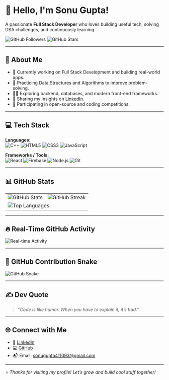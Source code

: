 # 👋 Hello, I'm Sonu Gupta!

A passionate **Full Stack Developer** who loves building useful tech, solving DSA challenges, and continuously learning.  

![GitHub Followers](https://img.shields.io/github/followers/Guptsonu22?label=Followers&style=social)
![GitHub Stars](https://img.shields.io/github/stars/Guptsonu22?affiliations=OWNER%2CCOLLABORATOR&style=social)

---

## 🚀 About Me

- 🔭 Currently working on Full Stack Development and building real-world apps.
- 🌱 Practicing Data Structures and Algorithms to improve problem-solving.
- 👨‍💻 Exploring backend, databases, and modern front-end frameworks.
- 📝 Sharing my insights on [LinkedIn](https://linkedin.com/in/sonu-gupta-443803231).
- 🎯 Participating in open-source and coding competitions.

---

## 💻 Tech Stack

**Languages:**  
![C++](https://img.shields.io/badge/C++-00599C?style=for-the-badge&logo=c%2B%2B&logoColor=white)
![HTML5](https://img.shields.io/badge/HTML5-E34F26?style=for-the-badge&logo=html5&logoColor=white)
![CSS3](https://img.shields.io/badge/CSS3-1572B6?style=for-the-badge&logo=css3&logoColor=white)
![JavaScript](https://img.shields.io/badge/JavaScript-F7DF1E?style=for-the-badge&logo=javascript&logoColor=black)

**Frameworks / Tools:**  
![React](https://img.shields.io/badge/React-20232a?style=for-the-badge&logo=react&logoColor=61DAFB)
![Firebase](https://img.shields.io/badge/Firebase-FFCA28?style=for-the-badge&logo=firebase&logoColor=black)
![Node.js](https://img.shields.io/badge/Node.js-339933?style=for-the-badge&logo=nodedotjs&logoColor=white)
![Git](https://img.shields.io/badge/Git-F05032?style=for-the-badge&logo=git&logoColor=white)

---

## 📊 GitHub Stats

<table>
  <tr>
    <td><img src="https://github-readme-stats.vercel.app/api?username=Guptsonu22&show_icons=true&theme=tokyonight&hide_border=true" alt="GitHub Stats"></td>
    <td><img src="https://github-readme-streak-stats.herokuapp.com/?user=Guptsonu22&theme=tokyonight&hide_border=true" alt="GitHub Streak"></td>
  </tr>
  <tr>
    <td colspan="2"><img src="https://github-readme-stats.vercel.app/api/top-langs/?username=Guptsonu22&layout=compact&theme=tokyonight&hide_border=true" alt="Top Languages"></td>
  </tr>
</table>

---

## 🔥 Real-Time GitHub Activity

![Real-time Activity](./68747470733a2f2f6769746875622d726561646d652d61637469766974792d67726170682e76657263656c2e6170702f67726170683f757365726e616d653d417279616e2d6368617564687279267468656d653d72656163742d6461726b2662675f636f6c.svg)

---

## 🐍 GitHub Contribution Snake

![GitHub Snake](./github-contribution-grid-snake-dark.svg)

---

## ✍️ Dev Quote

> "_Code is like humor. When you have to explain it, it’s bad._"

---

## 🌐 Connect with Me

- 💼 [LinkedIn](https://linkedin.com/in/sonu-gupta-443803231)
- 💻 [GitHub](https://github.com/Guptsonu22)
- 📬 Email: sonugupta411093@gmail.com

---

⭐ *Thanks for visiting my profile! Let’s grow and build cool stuff together!*
